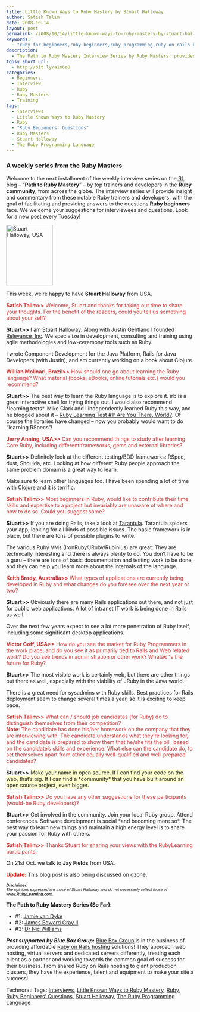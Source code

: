```yaml
---
title: Little Known Ways to Ruby Mastery by Stuart Halloway
author: Satish Talim
date: 2008-10-14
layout: post
permalink: /2008/10/14/little-known-ways-to-ruby-mastery-by-stuart-halloway/
keywords:
  - "ruby for beginners,ruby beginners,ruby programming,ruby on rails blog,rails blog,rails tutorials,ruby beginners\' questions,little known ways to ruby mastery,ruby masters,interviews,Stuart Halloway,ruby,the ruby programming language"
description:
  - The Path to Ruby Mastery Interview Series by Ruby Masters, provides guidance to and answers questions confronting Ruby beginners from across the globe.
topsy_short_url:
  - http://bit.ly/a1m6z0
categories:
  - Beginners
  - Interview
  - Ruby
  - Ruby Masters
  - Training
tags:
  - interviews
  - Little Known Ways to Ruby Mastery
  - Ruby
  - "Ruby Beginners' Questions"
  - Ruby Masters
  - Stuart Halloway
  - The Ruby Programming Language
---
```

<div>
  <h3>
    A weekly series from the Ruby Masters
  </h3>
  
  <p class="update">
    Welcome to the next installment of the weekly interview series on the <abbr title="RubyLearning">RL</abbr> blog &#8211; &#8220;<strong>Path to Ruby Mastery</strong>&#8221; &#8211; by top trainers and developers in the <strong>Ruby community</strong>, from across the globe. The interview series will provide insight and commentary from these notable Ruby trainers and developers, with the goal of facilitating and providing answers to the questions <strong>Ruby beginners</strong> face. We welcome your suggestions for interviewees and questions. Look for a new post every Tuesday!
  </p>
  
  <p>
    <img class="alignright" src="http://rubylearning.com/images/stuart_halloway.jpg" alt="Stuart Halloway, USA" title="Stuart Halloway, USA" width="125" height="163" />
  </p>
  
  <p>
    <span class="drop_cap">T</span>his week, we&#8217;re happy to have <strong>Stuart Halloway</strong> from USA.
  </p>
  
  <p>
    <span style="color:#CC3333;"><strong>Satish Talim>></strong> Welcome, Stuart and thanks for taking out time to share your thoughts. For the benefit of the readers, could you tell us something about your self?</span>
  </p>
  
  <p>
    <strong>Stuart>></strong> I am Stuart Halloway. Along with Justin Gehtland I founded <a href="http://thinkrelevance.com/">Relevance, Inc</a>. We specialize in development, consulting and training using agile methodologies and low-ceremony tools such as Ruby.
  </p>
  
  <p>
    I wrote Component Development for the Java Platform, Rails for Java Developers (with Justin), and am currently working on a book about Clojure.
  </p>
  
  <p>
    <span style="color:#CC3333;"><strong>Willian Molinari, Brazil>></strong> How should one go about learning the Ruby language? What material (books, eBooks, online tutorials etc.) would you recommend?</span>
  </p>
  
  <p>
    <strong>Stuart>></strong> The best way to learn the Ruby language is to explore it. irb is a great interactive shell for trying things out. I would also recommend *learning tests*. Mike Clark and I independently learned Ruby this way, and he blogged about it &#8211; <a href="http://clarkware.com/cgi/blosxom/2005/03/18">Ruby Learning Test #1: Are You There, World?</a>. Of course the libraries have changed &#8211; now you probably would want to do &#8220;learning RSpecs&#8221;!
  </p>
  
  <p>
    <span style="color:#CC3333;"><strong>Jerry Anning, USA>></strong> Can you recommend things to study after learning Core Ruby, including different frameworks, gems and external libraries?</span>
  </p>
  
  <p>
    <strong>Stuart>></strong> Definitely look at the different testing/BDD frameworks: RSpec, dust, Shoulda, etc. Looking at how different Ruby people approach the same problem domain is a great way to learn.
  </p>
  
  <p>
    Make sure to learn other languages too. I have been spending a lot of time with <a href="http://clojure.org/">Clojure</a> and it is terrific.
  </p>
  
  <p>
    <span style="color:#CC3333;"><strong>Satish Talim>></strong> Most beginners in Ruby, would like to contribute their time, skills and expertise to a project but invariably are unaware of where and how to do so. Could you suggest some?</span>
  </p>
  
  <p>
    <strong>Stuart>></strong> If you are doing Rails, take a look at <a href="http://opensource.thinkrelevance.com/wiki/tarantula">Tarantula</a>. Tarantula spiders your app, looking for all kinds of possible issues. The basic framework is in place, but there are tons of possible plugins to write.
  </p>
  
  <p>
    The various Ruby VMs (IronRuby/JRuby/Rubinius) are great: They are technically interesting and there is always plenty to do. You don&#8217;t have to be a guru &#8211; there are tons of basic documentation and testing work to be done, and they can help you learn more about the internals of the language.
  </p>
  
  <p>
    <span style="color:#CC3333;"><strong>Keith Brady, Australia>></strong> What types of applications are currently being developed in Ruby and what changes do you foresee over the next year or two?</span>
  </p>
  
  <p>
    <strong>Stuart>></strong> Obviously there are many Rails applications out there, and not just for public web applications. A lot of intranet IT work is being done in Rails as well.
  </p>
  
  <p>
    Over the next few years expect to see a lot more penetration of Ruby itself, including some significant desktop applications.
  </p>
  
  <p>
    <span style="color:#CC3333;"><strong>Victor Goff, USA>></strong> How do you see the market for Ruby Programmers in the work place, and do you see it as primarily tied to Rails and Web related work? Do you see trends in administration or other work? Whatâ€™s the future for Ruby?</span>
  </p>
  
  <p>
    <strong>Stuart>></strong> The most visible work is certainly web, but there are other things out there as well, especially with the viability of JRuby in the Java world.
  </p>
  
  <p>
    There is a great need for sysadmins with Ruby skills. Best practices for Rails deployment seem to change several times a year, so it is exciting to keep pace.
  </p>
  
  <p>
    <span style="color:#CC3333;"><strong>Satish Talim>></strong> What can / should job candidates (for Ruby) do to distinguish themselves from their competition?<br /><strong>Note</strong>: The candidate has done his/her homework on the company that they are interviewing with. The candidate understands what they&#8217;re looking for, and the candidate is prepared to show them that he/she fits the bill, based on the candidate&#8217;s skills and experience. What else can the candidate do, to set themselves apart from other equally well-qualified and well-prepared candidates?</span>
  </p>
  
  <p>
    <strong>Stuart>></strong> <span style="background-color: #FFFFCC;">Make your name in open source. If I can find your code on the web, that&#8217;s big. If I can find a *community* that you have built around an open source project, even bigger.</span>
  </p>
  
  <p>
    <span style="color:#CC3333;"><strong>Satish Talim>></strong> Do you have any other suggestions for these participants (would-be Ruby developers)?</span>
  </p>
  
  <p>
    <strong>Stuart>></strong> Get involved in the community. Join your local Ruby group. Attend conferences. Software development is social *and becoming more so*. The best way to learn new things and maintain a high energy level is to share your passion for Ruby with others.
  </p>
  
  <p>
    <span style="color:#CC3333;"><strong>Satish Talim>></strong> Thanks Stuart for sharing your views with the RubyLearning participants.</span>
  </p>
  
  <p class="note">
    On 21st Oct. we talk to <strong>Jay Fields</strong> from USA.
  </p>
  
  <p>
    <strong><span style="color:red;">Update:</span></strong> This blog post is also being discussed on <a href="http://www.dzone.com/links/little_known_ways_to_ruby_mastery_by_stuart_hallo.html">dzone</a>.
  </p>
  
  <p>
    <span style="font-size: 8pt; font-family: Arial;"><i><strong>Disclaimer:</strong></i></span><br /><span style="font-size: 8pt; font-family: Arial;"><i>The opinions expressed are those of Stuart Halloway and do not necessarily reflect those of <strong><a href="http://rubylearning.com/">www.RubyLearning.com</a></strong>.</i></span>
  </p>
  
  <p>
    <strong>The Path to Ruby Mastery Series (So Far)</strong>:
  </p>
  
  <ul>
    <li>
      #1: <a href="http://rubylearning.com/blog/2008/09/23/little-known-ways-to-ruby-mastery-by-jamie-van-dyke/">Jamie van Dyke</a>
    </li>
    <li>
      #2: <a href="http://rubylearning.com/blog/2008/09/30/little-known-ways-to-ruby-mastery-by-james-edward-gray-ii/">James Edward Gray II</a>
    </li>
    <li>
      #3: <a href="http://rubylearning.com/blog/2008/10/07/little-known-ways-to-ruby-mastery-by-dr-nic-williams/">Dr Nic Williams</a>
    </li>
  </ul>
  
  <p class="alert">
    <strong><em>Post supported by Blue Box Group</em>:</strong> <a href="https://boxpanel.blueboxgrp.com/public/order/partner/43921">Blue Box Group</a> is in the business of providing affordable <a href="https://boxpanel.blueboxgrp.com/public/order/partner/43921">Ruby on Rails hosting</a> solutions! They approach web hosting, virtual servers and dedicated servers differently, treating each client as a partner and working towards the common goal of success for their business. From shared Ruby on Rails hosting to giant production clusters, they have the experience, talent and equipment to make your site a success!
  </p>
</div>

Technorati Tags: <a href="http://technorati.com/tag/Interviews" rel="tag">Interviews</a>, <a href="http://technorati.com/tag/Little+Known+Ways+to+Ruby+Mastery" rel="tag">Little Known Ways to Ruby Mastery</a>, <a href="http://technorati.com/tag/Ruby" rel="tag">Ruby</a>, <a href="http://technorati.com/tag/Ruby+Beginners%26%238217%3B+Questions" rel="tag">Ruby Beginners&#8217; Questions</a>, <a href="http://technorati.com/tag/Stuart+Halloway" rel="tag">Stuart Halloway</a>, <a href="http://technorati.com/tag/The+Ruby+Programming+Language" rel="tag">The Ruby Programming Language</a>
